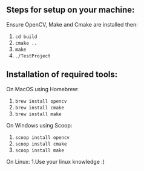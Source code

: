 ## Steps for setup on your machine:
Ensure OpenCV, Make and Cmake are installed then:
1. `cd build`
2. `cmake ..`
3. `make`
3. `./TestProject`

## Installation of required tools:
On MacOS using Homebrew:
1. `brew install opencv`
2. `brew install cmake`
3. `brew install make`

On Windows using Scoop:
1. `scoop install opencv`
2. `scoop install cmake`
3. `scoop install make`

On Linux:
1.Use your linux knowledge :)
